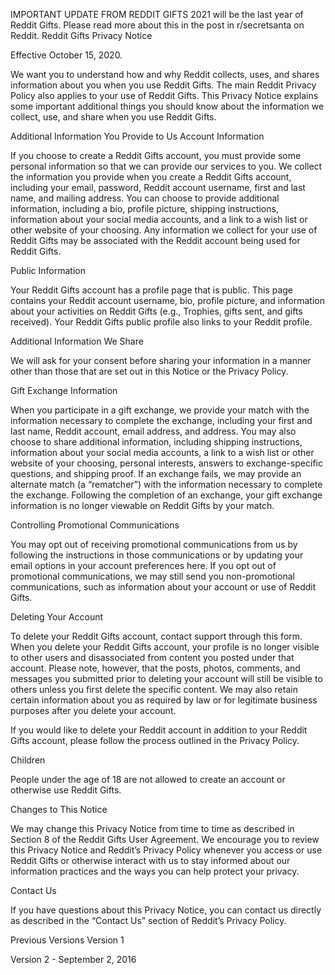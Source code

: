IMPORTANT UPDATE FROM REDDIT GIFTS 
2021 will be the last year of Reddit Gifts.
Please read more about this in the post in r/secretsanta on Reddit.
Reddit Gifts Privacy Notice

Effective October 15, 2020.

We want you to understand how and why Reddit collects, uses, and shares information about you when you use Reddit Gifts. The main Reddit Privacy Policy also applies to your use of Reddit Gifts. This Privacy Notice explains some important additional things you should know about the information we collect, use, and share when you use Reddit Gifts.

Additional Information You Provide to Us
Account Information

If you choose to create a Reddit Gifts account, you must provide some personal information so that we can provide our services to you. We collect the information you provide when you create a Reddit Gifts account, including your email, password, Reddit account username, first and last name, and mailing address. You can choose to provide additional information, including a bio, profile picture, shipping instructions, information about your social media accounts, and a link to a wish list or other website of your choosing. Any information we collect for your use of Reddit Gifts may be associated with the Reddit account being used for Reddit Gifts.

Public Information

Your Reddit Gifts account has a profile page that is public. This page contains your Reddit account username, bio, profile picture, and information about your activities on Reddit Gifts (e.g., Trophies, gifts sent, and gifts received). Your Reddit Gifts public profile also links to your Reddit profile.

Additional Information We Share

We will ask for your consent before sharing your information in a manner other than those that are set out in this Notice or the Privacy Policy.

Gift Exchange Information

When you participate in a gift exchange, we provide your match with the information necessary to complete the exchange, including your first and last name, Reddit account, email address, and address. You may also choose to share additional information, including shipping instructions, information about your social media accounts, a link to a wish list or other website of your choosing, personal interests, answers to exchange-specific questions, and shipping proof. If an exchange fails, we may provide an alternate match (a “rematcher”) with the information necessary to complete the exchange. Following the completion of an exchange, your gift exchange information is no longer viewable on Reddit Gifts by your match.

Controlling Promotional Communications

You may opt out of receiving promotional communications from us by following the instructions in those communications or by updating your email options in your account preferences here. If you opt out of promotional communications, we may still send you non-promotional communications, such as information about your account or use of Reddit Gifts.

Deleting Your Account

To delete your Reddit Gifts account, contact support through this form. When you delete your Reddit Gifts account, your profile is no longer visible to other users and disassociated from content you posted under that account. Please note, however, that the posts, photos, comments, and messages you submitted prior to deleting your account will still be visible to others unless you first delete the specific content. We may also retain certain information about you as required by law or for legitimate business purposes after you delete your account.

If you would like to delete your Reddit account in addition to your Reddit Gifts account, please follow the process outlined in the Privacy Policy.

Children

People under the age of 18 are not allowed to create an account or otherwise use Reddit Gifts.

Changes to This Notice

We may change this Privacy Notice from time to time as described in Section 8 of the Reddit Gifts User Agreement. We encourage you to review this Privacy Notice and Reddit’s Privacy Policy whenever you access or use Reddit Gifts or otherwise interact with us to stay informed about our information practices and the ways you can help protect your privacy.

Contact Us

If you have questions about this Privacy Notice, you can contact us directly as described in the “Contact Us” section of Reddit’s Privacy Policy.

Previous Versions
Version 1

Version 2 - September 2, 2016